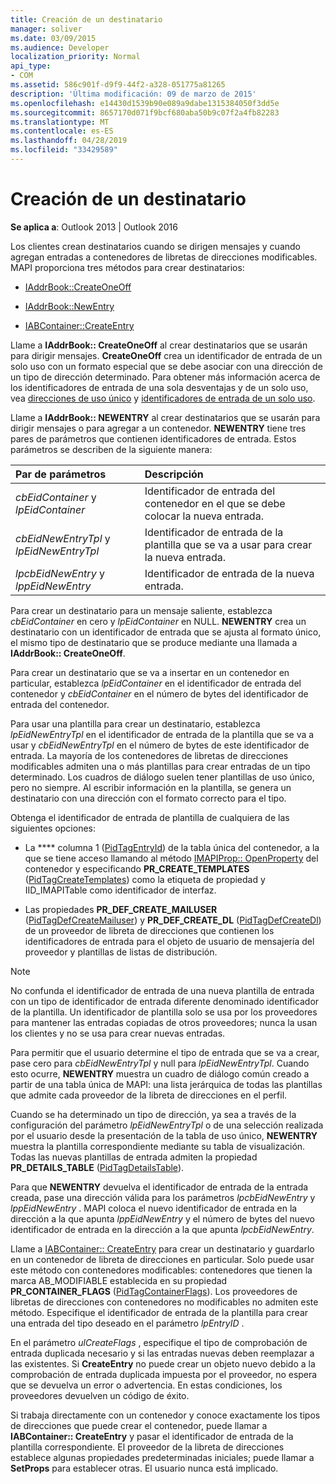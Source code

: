 ```yaml
---
title: Creación de un destinatario
manager: soliver
ms.date: 03/09/2015
ms.audience: Developer
localization_priority: Normal
api_type:
- COM
ms.assetid: 586c901f-d9f9-44f2-a328-051775a81265
description: 'Última modificación: 09 de marzo de 2015'
ms.openlocfilehash: e14430d1539b90e089a9dabe1315384050f3dd5e
ms.sourcegitcommit: 8657170d071f9bcf680aba50b9c07f2a4fb82283
ms.translationtype: MT
ms.contentlocale: es-ES
ms.lasthandoff: 04/28/2019
ms.locfileid: "33429589"
---
```

# <a name="creating-a-recipient"></a>Creación de un destinatario

  
  
**Se aplica a**: Outlook 2013 | Outlook 2016 
  
Los clientes crean destinatarios cuando se dirigen mensajes y cuando agregan entradas a contenedores de libretas de direcciones modificables. MAPI proporciona tres métodos para crear destinatarios:
  
- [IAddrBook::CreateOneOff](iaddrbook-createoneoff.md)
    
- [IAddrBook::NewEntry](iaddrbook-newentry.md)
    
- [IABContainer::CreateEntry](iabcontainer-createentry.md)
    
Llame a **IAddrBook:: CreateOneOff** al crear destinatarios que se usarán para dirigir mensajes. **CreateOneOff** crea un identificador de entrada de un solo uso con un formato especial que se debe asociar con una dirección de un tipo de dirección determinado. Para obtener más información acerca de los identificadores de entrada de una sola desventajas y de un solo uso, vea [direcciones de uso único](one-off-addresses.md) y [identificadores de entrada de un solo uso](one-off-entry-identifiers.md).
  
Llame a **IAddrBook:: NEWENTRY** al crear destinatarios que se usarán para dirigir mensajes o para agregar a un contenedor. **NEWENTRY** tiene tres pares de parámetros que contienen identificadores de entrada. Estos parámetros se describen de la siguiente manera: 
  
|**Par de parámetros**|**Descripción**|
|:-----|:-----|
| _cbEidContainer_ y _lpEidContainer_ <br/> |Identificador de entrada del contenedor en el que se debe colocar la nueva entrada.  <br/> |
| _cbEidNewEntryTpl_ y _lpEidNewEntryTpl_ <br/> |Identificador de entrada de la plantilla que se va a usar para crear la nueva entrada.  <br/> |
| _lpcbEidNewEntry_ y _lppEidNewEntry_ <br/> |Identificador de entrada de la nueva entrada.  <br/> |
   
Para crear un destinatario para un mensaje saliente, establezca _cbEidContainer_ en cero y _lpEidContainer_ en NULL. **NEWENTRY** crea un destinatario con un identificador de entrada que se ajusta al formato único, el mismo tipo de destinatario que se produce mediante una llamada a **IAddrBook:: CreateOneOff**. 
  
Para crear un destinatario que se va a insertar en un contenedor en particular, establezca _lpEidContainer_ en el identificador de entrada del contenedor y _cbEidContainer_ en el número de bytes del identificador de entrada del contenedor. 
  
Para usar una plantilla para crear un destinatario, establezca _lpEidNewEntryTpl_ en el identificador de entrada de la plantilla que se va a usar y _cbEidNewEntryTpl_ en el número de bytes de este identificador de entrada. La mayoría de los contenedores de libretas de direcciones modificables admiten una o más plantillas para crear entradas de un tipo determinado. Los cuadros de diálogo suelen tener plantillas de uso único, pero no siempre. Al escribir información en la plantilla, se genera un destinatario con una dirección con el formato correcto para el tipo. 
  
Obtenga el identificador de entrada de plantilla de cualquiera de las siguientes opciones:
  
- La **** columna 1 ([PidTagEntryId](pidtagentryid-canonical-property.md)) de la tabla única del contenedor, a la que se tiene acceso llamando al método [IMAPIProp:: OpenProperty](imapiprop-openproperty.md) del contenedor y especificando **PR_CREATE_TEMPLATES** ([PidTagCreateTemplates](pidtagcreatetemplates-canonical-property.md)) como la etiqueta de propiedad y IID_IMAPITable como identificador de interfaz. 
    
- Las propiedades **PR_DEF_CREATE_MAILUSER** ([PidTagDefCreateMailuser](pidtagdefcreatemailuser-canonical-property.md)) y **PR_DEF_CREATE_DL** ([PidTagDefCreateDl](pidtagdefcreatedl-canonical-property.md)) de un proveedor de libreta de direcciones que contienen los identificadores de entrada para el objeto de usuario de mensajería del proveedor y plantillas de listas de distribución. 
    
> [!NOTE]
> No confunda el identificador de entrada de una nueva plantilla de entrada con un tipo de identificador de entrada diferente denominado identificador de la plantilla. Un identificador de plantilla solo se usa por los proveedores para mantener las entradas copiadas de otros proveedores; nunca la usan los clientes y no se usa para crear nuevas entradas. 
  
Para permitir que el usuario determine el tipo de entrada que se va a crear, pase cero para _cbEidNewEntryTpl_ y null para _lpEidNewEntryTpl_. Cuando esto ocurre, **NEWENTRY** muestra un cuadro de diálogo común creado a partir de una tabla única de MAPI: una lista jerárquica de todas las plantillas que admite cada proveedor de la libreta de direcciones en el perfil. 
  
Cuando se ha determinado un tipo de dirección, ya sea a través de la configuración del parámetro _lpEidNewEntryTpl_ o de una selección realizada por el usuario desde la presentación de la tabla de uso único, **NEWENTRY** muestra la plantilla correspondiente mediante su tabla de visualización. Todas las nuevas plantillas de entrada admiten la propiedad **PR_DETAILS_TABLE** ([PidTagDetailsTable](pidtagdetailstable-canonical-property.md)). 
  
Para que **NEWENTRY** devuelva el identificador de entrada de la entrada creada, pase una dirección válida para los parámetros _lpcbEidNewEntry_ y _lppEidNewEntry_ . MAPI coloca el nuevo identificador de entrada en la dirección a la que apunta _lppEidNewEntry_ y el número de bytes del nuevo identificador de entrada en la dirección a la que apunta _lpcbEidNewEntry_.
  
Llame a [IABContainer:: CreateEntry](iabcontainer-createentry.md) para crear un destinatario y guardarlo en un contenedor de libreta de direcciones en particular. Solo puede usar este método con contenedores modificables: contenedores que tienen la marca AB_MODIFIABLE establecida en su propiedad **PR_CONTAINER_FLAGS** ([PidTagContainerFlags](pidtagcontainerflags-canonical-property.md)). Los proveedores de libretas de direcciones con contenedores no modificables no admiten este método. Especifique el identificador de entrada de la plantilla para crear una entrada del tipo deseado en el parámetro _lpEntryID_ . 
  
En el parámetro _ulCreateFlags_ , especifique el tipo de comprobación de entrada duplicada necesario y si las entradas nuevas deben reemplazar a las existentes. Si **CreateEntry** no puede crear un objeto nuevo debido a la comprobación de entrada duplicada impuesta por el proveedor, no espera que se devuelva un error o advertencia. En estas condiciones, los proveedores devuelven un código de éxito. 
  
Si trabaja directamente con un contenedor y conoce exactamente los tipos de direcciones que puede crear el contenedor, puede llamar a **IABContainer:: CreateEntry** y pasar el identificador de entrada de la plantilla correspondiente. El proveedor de la libreta de direcciones establece algunas propiedades predeterminadas iniciales; puede llamar a **SetProps** para establecer otras. El usuario nunca está implicado. 
  

